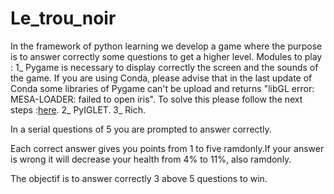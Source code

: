 # Le_trou_noir
In the framework of python learning we develop a game where the purpose is to answer correctly some questions to get a higher level.
Modules to play :
  1_ Pygame is necessary to display correctly the screen and the sounds of the game. If you are using Conda, please advise that in the last update of Conda some libraries of Pygame can't be upload and returns "libGL error: MESA-LOADER: failed to open iris". To solve this please follow the next steps :[here](https://stackoverflow.com/questions/72110384/libgl-error-mesa-loader-failed-to-open-iris). 
  2_ PyIGLET.
  3_ Rich.
  
  In a serial questions of 5 you are prompted to answer correctly. 
  
 Each correct answer gives you points from 1 to five ramdonly.If your answer is wrong it will decrease your health from 4% to 11%, also ramdonly.
 
 The objectif is to answer correctly 3 above 5 questions to win.
